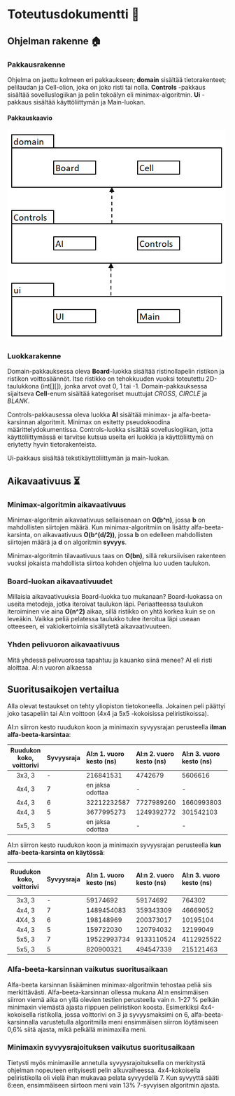 # Toteutusdokumentti :wrench:

## Ohjelman rakenne :house:

### Pakkausrakenne

Ohjelma on jaettu kolmeen eri pakkaukseen; **domain** sisältää tietorakenteet; pelilaudan ja Cell-olion, joka on joko risti tai nolla.
**Controls** -pakkaus sisältää sovelluslogiikan ja pelin tekoälyn eli minimax-algoritmin. **Ui** -pakkaus sisältää käyttöliittymän ja Main-luokan.

#### Pakkauskaavio

![alt_text](https://github.com/puuro-maria/TicTacToe/blob/master/dokumentaatio/TicTacToe_pakkauskaavio.PNG)

### Luokkarakenne

Domain-pakkauksessa oleva **Board**-luokka sisältää ristinollapelin ristikon ja ristikon voittosäännöt. 
Itse ristikko on tehokkuuden vuoksi toteutettu 2D-taulukkona (int[][]), jonka arvot ovat 0, 1 tai -1. 
Domain-pakkauksessa sijaitseva **Cell**-enum sisältää kategoriset muuttujat *CROSS*, *CIRCLE* ja *BLANK*.

Controls-pakkausessa oleva luokka **AI** sisältää minimax- ja alfa-beeta-karsinnan algoritmit. 
Minimax on esitetty pseudokoodina määrittelydokumentissa. 
Controls-luokka sisältää sovelluslogiikan, jotta käyttöliittymässä ei tarvitse kutsua useita eri luokkia ja käyttöliittymä on eriytetty hyvin tietorakenteista.

Ui-pakkaus sisältää tekstikäyttöliittymän ja main-luokan.

## Aikavaativuus :hourglass_flowing_sand:

### Minimax-algoritmin aikavaativuus

Minimax-algoritmin aikavaativuus sellaisenaan on **O(b^n)**, jossa **b** on mahdollisten siirtojen määrä. 
Kun minimax-algoritmiin on lisätty alfa-beeta-karsinta, on aikavaativuus **O(b^(d/2))**, jossa **b** on edelleen mahdollisten siirtojen määrä ja **d** on algoritmin **syvyys**. 

Minimax-algoritmin tilavaativuus taas on **O(bn)**, sillä rekursiivisen rakenteen vuoksi jokaista mahdollista siirtoa kohden ohjelma luo uuden taulukon. 

### Board-luokan aikavaativuudet

Millaisia aikavaativuuksia Board-luokka tuo mukanaan? 
Board-luokassa on useita metodeja, jotka iteroivat taulukon läpi. 
Periaatteessa taulukon iteroiminen vie aina **O(n^2)** aikaa, sillä ristikko on yhtä korkea kuin se on leveäkin. 
Vaikka peliä pelatessa taulukko tulee iteroitua läpi useaan otteeseen, ei vakiokertoimia sisällytetä aikavaativuuteen. 

### Yhden pelivuoron aikavaativuus

Mitä yhdessä pelivuorossa tapahtuu ja kauanko siinä menee? AI eli risti aloittaa. AI:n vuoron alkaessa 

## Suoritusaikojen vertailua

Alla olevat testaukset on tehty yliopiston tietokoneella. Jokainen peli päättyi joko tasapeliin tai AI:n voittoon (4x4 ja 5x5 -kokoisissa peliristikoissa).

AI:n siirron kesto ruudukon koon ja minimaxin syvyysrajan perusteella **ilman alfa-beeta-karsintaa**:

| Ruudukon koko, voittorivi | Syvyysraja | AI:n 1. vuoro kesto (ns)| AI:n 2. vuoro kesto (ns)| AI:n 3. vuoro kesto (ns) | AI:n viimeinen vuoro kesto | 
|:------------------:|:-------------|:-------------|:-----------------|:-----------------|:-----------|
| 3x3, 3 | - | 216841531 | 4742679 | 5606616 | 535745 |
| 4x4, 3 | 7 | en jaksa odottaa | - | - | - |
| 4x4, 3 | 6 | 32212232587 | 7727989260 | 1660993803 | 207698481 |
| 4x4, 3 | 5 | 3677995273 | 1249392772 | 301542103 | 145805 |
| 5x5, 3 | 5 | en jaksa odottaa | - | - | - |

AI:n siirron kesto ruudukon koon ja minimaxin syvyysrajan perusteella **kun alfa-beeta-karsinta on käytössä**:

| Ruudukon koko, voittorivi | Syvyysraja | AI:n 1. vuoro kesto (ns)| AI:n 2. vuoro kesto (ns)| AI:n 3. vuoro kesto (ns) | AI:n viimeinen vuoro kesto | 
|:------------------:|:-------------|:-------------|:-----------------|:-----------------|:-----------|
| 3x3, 3 | - | 59174692 | 59174692 | 764302 | 764302 |
| 4x4, 3 | 7 | 1489454083 | 359343309 | 46669052 | 30747 |
| 4X4, 3 | 6 | 198148969 | 200373017 | 10195104 | 50143 |
| 4x4, 3 | 5 | 159722030 | 120794032 | 12199049 | 24464 |
| 5x5, 3 | 7 | 19522993734 | 9133110524 | 4112925522 | 34999858 |
| 5x5, 3 | 5 | 820900321 | 494547339 | 215121463 | 2802874 |

### Alfa-beeta-karsinnan vaikutus suoritusaikaan

Alfa-beeta karsinnan lisääminen minimax-algoritmiin tehostaa peliä siis merkittävästi. 
Alfa-beeta-karsinnan ollessa mukana AI:n ensimmäisen siirron viemä aika on yllä olevien testien perusteella vain n. 1-27 % pelkän minimaxin viemästä ajasta riippuen peliristikon koosta. Esimerkiksi 4x4-kokoisella ristikolla, jossa voittorivi on 3 ja syvyysmaksimi on 6, alfa-beeta-karsinnalla varustetulla algoritmilla meni ensimmäisen siirron löytämiseen 0,6% siitä ajasta, mikä pelkällä minimaxilla meni.

### Minimaxin syvyysrajoituksen vaikutus suoritusaikaan

Tietysti myös minimaxille annetulla syvyysrajoituksella on merkitystä ohjelman nopeuteen erityisesti pelin alkuvaiheessa. 
4x4-kokoisella peliristikolla oli vielä ihan mukavaa pelata syvyydellä 7. 
Kun syvyyttä sääti 6:een, ensimmäiseen siirtoon meni vain 13% 7-syvyisen algoritmin ajasta.
